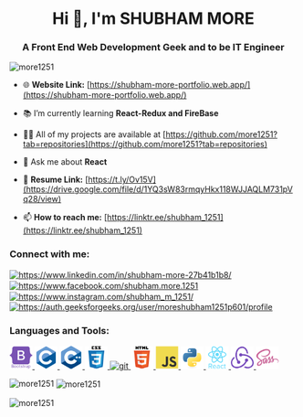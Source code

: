 <h1 align="center">Hi 👋, I'm SHUBHAM MORE</h1>
<h3 align="center">A Front End Web Development Geek and to be IT Engineer</h3>

<p align="left"> <img src="https://komarev.com/ghpvc/?username=more1251&label=Profile%20views&color=0e75b6&style=flat" alt="more1251" /> </p>

- 🌐 **Website Link:** [https://shubham-more-portfolio.web.app/](https://shubham-more-portfolio.web.app/)

- 📚 I’m currently learning **React-Redux and FireBase**

- 👨‍💻 All of my projects are available at [https://github.com/more1251?tab=repositories](https://github.com/more1251?tab=repositories)

- 💬 Ask me about **React**

- 📄 **Resume Link:** [https://t.ly/Ov15V](https://drive.google.com/file/d/1YQ3sW83rmqyHkx118WJJAQLM731pVq28/view)

- 📫 **How to reach me:** [https://linktr.ee/shubham_1251](https://linktr.ee/shubham_1251)

<h3 align="left">Connect with me:</h3>
<p align="left">
<a href="https://www.linkedin.com/in/shubham-more-27b41b1b8/" target="blank"><img align="center" src="https://raw.githubusercontent.com/rahuldkjain/github-profile-readme-generator/master/src/images/icons/Social/linked-in-alt.svg" alt="https://www.linkedin.com/in/shubham-more-27b41b1b8/" height="30" width="40" /></a>
<a href="https://www.facebook.com/shubham.more.1251" target="blank"><img align="center" src="https://raw.githubusercontent.com/rahuldkjain/github-profile-readme-generator/master/src/images/icons/Social/facebook.svg" alt="https://www.facebook.com/shubham.more.1251" height="30" width="40" /></a>
<a href="https://www.instagram.com/shubham_m_1251/" target="blank"><img align="center" src="https://raw.githubusercontent.com/rahuldkjain/github-profile-readme-generator/master/src/images/icons/Social/instagram.svg" alt="https://www.instagram.com/shubham_m_1251/" height="30" width="40" /></a>
<a href="https://auth.geeksforgeeks.org/user/moreshubham1251p601/profile" target="blank"><img align="center" src="https://raw.githubusercontent.com/rahuldkjain/github-profile-readme-generator/master/src/images/icons/Social/geeks-for-geeks.svg" alt="https://auth.geeksforgeeks.org/user/moreshubham1251p601/profile" height="30" width="40" /></a>
</p>

<h3 align="left">Languages and Tools:</h3>
<p align="left"> <a href="https://getbootstrap.com" target="_blank" rel="noreferrer"> <img src="https://raw.githubusercontent.com/devicons/devicon/master/icons/bootstrap/bootstrap-plain-wordmark.svg" alt="bootstrap" width="40" height="40"/> </a> <a href="https://www.cprogramming.com/" target="_blank" rel="noreferrer"> <img src="https://raw.githubusercontent.com/devicons/devicon/master/icons/c/c-original.svg" alt="c" width="40" height="40"/> </a> <a href="https://www.w3schools.com/cpp/" target="_blank" rel="noreferrer"> <img src="https://raw.githubusercontent.com/devicons/devicon/master/icons/cplusplus/cplusplus-original.svg" alt="cplusplus" width="40" height="40"/> </a> <a href="https://www.w3schools.com/css/" target="_blank" rel="noreferrer"> <img src="https://raw.githubusercontent.com/devicons/devicon/master/icons/css3/css3-original-wordmark.svg" alt="css3" width="40" height="40"/> </a> <a href="https://git-scm.com/" target="_blank" rel="noreferrer"> <img src="https://www.vectorlogo.zone/logos/git-scm/git-scm-icon.svg" alt="git" width="40" height="40"/> </a> <a href="https://www.w3.org/html/" target="_blank" rel="noreferrer"> <img src="https://raw.githubusercontent.com/devicons/devicon/master/icons/html5/html5-original-wordmark.svg" alt="html5" width="40" height="40"/> </a> <a href="https://developer.mozilla.org/en-US/docs/Web/JavaScript" target="_blank" rel="noreferrer"> <img src="https://raw.githubusercontent.com/devicons/devicon/master/icons/javascript/javascript-original.svg" alt="javascript" width="40" height="40"/> </a> <a href="https://www.python.org" target="_blank" rel="noreferrer"> <img src="https://raw.githubusercontent.com/devicons/devicon/master/icons/python/python-original.svg" alt="python" width="40" height="40"/> </a> <a href="https://reactjs.org/" target="_blank" rel="noreferrer"> <img src="https://raw.githubusercontent.com/devicons/devicon/master/icons/react/react-original-wordmark.svg" alt="react" width="40" height="40"/> </a> <a href="https://redux.js.org" target="_blank" rel="noreferrer"> <img src="https://raw.githubusercontent.com/devicons/devicon/master/icons/redux/redux-original.svg" alt="redux" width="40" height="40"/> </a> <a href="https://sass-lang.com" target="_blank" rel="noreferrer"> <img src="https://raw.githubusercontent.com/devicons/devicon/master/icons/sass/sass-original.svg" alt="sass" width="40" height="40"/> </a> </p>

<p><img align="left" src="https://github-readme-stats.vercel.app/api/top-langs?username=more1251&show_icons=true&locale=en&layout=compact" alt="more1251" /></p>

<p>&nbsp;<img align="center" src="https://github-readme-stats.vercel.app/api?username=more1251&show_icons=true&locale=en" alt="more1251" /></p>

<p><img align="center" src="https://github-readme-streak-stats.herokuapp.com/?user=more1251&" alt="more1251" /></p>
